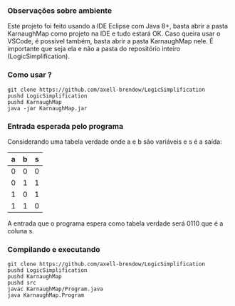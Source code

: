 ### Observações sobre ambiente

Este projeto foi feito usando a IDE Eclipse com Java 8+, basta abrir a pasta KarnaughMap como projeto na IDE e tudo estará OK.
Caso queira usar o VSCode, é possível também, basta abrir a pasta KarnaughMap nele. É importante que seja ela e não a pasta do repositório inteiro (LogicSimplification).

### Como usar ?

```
git clone https://github.com/axell-brendow/LogicSimplification
pushd LogicSimplification
pushd KarnaughMap
java -jar KarnaughMap.jar
```

### Entrada esperada pelo programa

Considerando uma tabela verdade onde a e b são variáveis e s é a saída:

|a|b|s|
|-|-|-|
|0|0|0|
|0|1|1|
|1|0|1|
|1|1|0|

A entrada que o programa espera como tabela verdade será 0110 que é a coluna s.

### Compilando e executando

```
git clone https://github.com/axell-brendow/LogicSimplification
pushd LogicSimplification
pushd KarnaughMap
pushd src
javac KarnaughMap/Program.java
java KarnaughMap.Program
```
